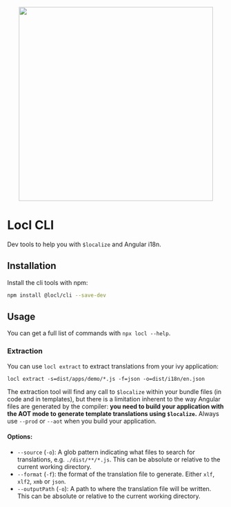 <p align="center"><img src="https://raw.githubusercontent.com/loclapp/locl/master/apps/web/src/assets/img/locl-social.png" width="450"></p>

# Locl CLI

Dev tools to help you with `$localize` and Angular i18n.

## Installation

Install the cli tools with npm:

```sh
npm install @locl/cli --save-dev
```

## Usage

You can get a full list of commands with `npx locl --help`.

### Extraction

You can use `locl extract` to extract translations from your ivy application:

```
locl extract -s=dist/apps/demo/*.js -f=json -o=dist/i18n/en.json
```

The extraction tool will find any call to `$localize` within your bundle files (in code and in templates),
but there is a limitation inherent to the way Angular files are generated by the compiler:
**you need to build your application with the AOT mode to generate template translations using `$localize`.**
Always use `--prod` or `--aot` when you build your application.

#### Options:

- `--source` (`-o`): A glob pattern indicating what files to search for translations, e.g. `./dist/**/*.js`. This can be absolute or relative to the current working directory.
- `--format` (`-f`): the format of the translation file to generate. Either `xlf`, `xlf2`, `xmb` or `json`.
- `--outputPath` (`-o`): A path to where the translation file will be written. This can be absolute or relative to the current working directory.
